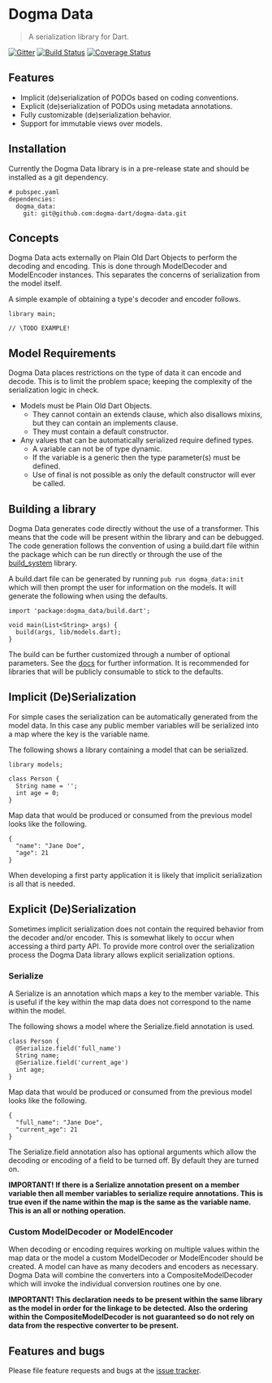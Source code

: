 # Dogma Data

> A serialization library for Dart.

[![Gitter](https://badges.gitter.im/Join%20Chat.svg)](https://gitter.im/dogma-dart/dogma-data?utm_source=badge&utm_medium=badge&utm_campaign=pr-badge&utm_content=badge)
[![Build Status](https://drone.io/github.com/dogma-dart/dogma-data/status.png)](https://drone.io/github.com/dogma-dart/dogma-data/latest)
[![Coverage Status](https://coveralls.io/repos/dogma-dart/dogma-data/badge.svg?branch=master)](https://coveralls.io/r/dogma-dart/dogma-data?branch=master)

## Features
- Implicit (de)serialization of PODOs based on coding conventions.
- Explicit (de)serialization of PODOs using metadata annotations.
- Fully customizable (de)serialization behavior.
- Support for immutable views over models.

## Installation
Currently the Dogma Data library is in a pre-release state and should be
installed as a git dependency.

    # pubspec.yaml
    dependencies:
      dogma_data:
        git: git@github.com:dogma-dart/dogma-data.git

## Concepts
Dogma Data acts externally on Plain Old Dart Objects to perform the decoding
and encoding. This is done through ModelDecoder and ModelEncoder instances.
This separates the concerns of serialization from the model itself.

A simple example of obtaining a type's decoder and encoder follows.  

    library main;
    
    // \TODO EXAMPLE!
        
## Model Requirements
Dogma Data places restrictions on the type of data it can encode and decode.
This is to limit the problem space; keeping the complexity of the serialization
logic in check.
- Models must be Plain Old Dart Objects.
  - They cannot contain an extends clause, which also disallows mixins, but they can contain an implements clause.
  - They must contain a default constructor.
- Any values that can be automatically serialized require defined types.
  - A variable can not be of type dynamic.
  - If the variable is a generic then the type parameter(s) must be defined.
  - Use of final is not possible as only the default constructor will ever be called.
  
## Building a library
Dogma Data generates code directly without the use of a transformer. This means
that the code will be present within the library and can be debugged. The code
generation follows the convention of using a build.dart file within the package
which can be run directly or through the use of the
[build_system](https://github.com/a14n/build_system.dart) library.

A build.dart file can be generated by running `pub run dogma_data:init` which
will then prompt the user for information on the models. It will generate
the following when using the defaults.

    import 'package:dogma_data/build.dart';
    
    void main(List<String> args) {
      build(args, lib/models.dart);
    }

The build can be further customized through a number of optional parameters.
See the [docs](#) for further information. It is recommended for libraries that
will be publicly consumable to stick to the defaults.

## Implicit (De)Serialization

For simple cases the serialization can be automatically generated from the
model data. In this case any public member variables will be serialized into a
map where the key is the variable name.

The following shows a library containing a model that can be serialized.

    library models;
    
    class Person {
      String name = '';
      int age = 0;
    }

Map data that would be produced or consumed from the previous model looks like
the following.

    {
      "name": "Jane Doe",
      "age": 21
    }

When developing a first party application it is likely that implicit
serialization is all that is needed.

## Explicit (De)Serialization
Sometimes implicit serialization does not contain the required behavior from
the decoder and/or encoder. This is somewhat likely to occur when accessing a
third party API. To provide more control over the serialization process the
Dogma Data library allows explicit serialization options.

### Serialize
A Serialize is an annotation which maps a key to the member variable. This is
useful if the key within the map data does not correspond to the name within
the model.

The following shows a model where the Serialize.field annotation is used.

    class Person {
      @Serialize.field('full_name')
      String name;
      @Serialize.field('current_age')
      int age;
    }
    
Map data that would be produced or consumed from the previous model looks like
the following.

    {
      "full_name": "Jane Doe",
      "current_age": 21
    }

The Serialize.field annotation also has optional arguments which allow the
decoding or encoding of a field to be turned off. By default they are turned on.

__IMPORTANT! If there is a Serialize annotation present on a member variable then all member variables to serialize require annotations. This is true even if the name within the map is the same as the variable name. This is an all or nothing operation.__

### Custom ModelDecoder or ModelEncoder
When decoding or encoding requires working on multiple values within the map data or the model a custom ModelDecoder or ModelEncoder should be created. A model can have as many decoders and encoders as necessary. Dogma Data will combine the converters into a CompositeModelDecoder which will invoke the individual conversion routines one by one.

__IMPORTANT! This declaration needs to be present within the same library as the model in order for the linkage to be detected. Also the ordering within the CompositeModelDecoder is not guaranteed so do not rely on data from the respective converter to be present.__

## Features and bugs
Please file feature requests and bugs at the [issue tracker][tracker].

[tracker]: https://github.com/dogma-dart/dogma-data/issues
